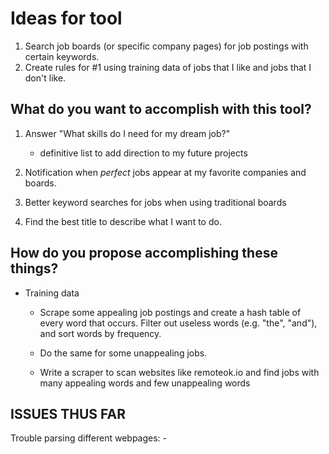 # Ideas for tool #

1. Search job boards (or specific company pages) for job postings with certain
keywords.  
2. Create rules for #1 using training data of jobs that I like 
and jobs that I don't like. 


## What do you want to accomplish with this tool? ##

1. Answer "What skills do I need for my dream job?"
    - definitive list to add direction to my future projects
    
2. Notification when _perfect_ jobs appear at my favorite companies and boards.

3. Better keyword searches for jobs when using traditional boards

4. Find the best title to describe what I want to do.

## How do you propose accomplishing these things? ##

- Training data
    - Scrape some appealing job postings and create a hash table of every word that occurs.
    Filter out useless words (e.g. "the", "and"), and sort words by frequency.
 
    - Do the same for some unappealing jobs. 
 
    - Write a scraper to scan websites like remoteok.io and find jobs with many
    appealing words and few unappealing words
    
## ISSUES THUS FAR ##
Trouble parsing different webpages:
    - <style> and <script> elements making it through filters
    - punctuation interfering with word frequency count
    - plural words counted separately
    
